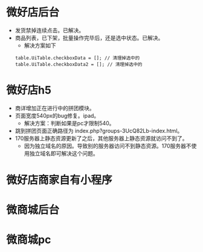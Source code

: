 # 微好店后台
* 发货禁掉连续点击。已解决。
* 商品列表，已下架，批量操作完毕后，还是选中状态。已解决。
    - 解决方案如下
    ```
    table.UiTable.checkboxData = []; // 清理掉选中的
    table.UiTable.checkboxData2 = []; // 清理掉选中的
    ```

# 微好店h5
* 商详增加正在进行中的拼团模块。
* 页面宽度540px的bug修复。ipad。
    - 解决方案：判断如果是pc才限制540。
* 跳到拼团页面正确路径为 index.php?groups-3UcQ82Lb-index.html。
* 170服务器上静态资源更新了之后，其他服务器上静态资源就访问不到了。
    - 因为独立域名的原因。导致别的服务器访问不到静态资源。170服务器不使用独立域名即可解决这个问题。

# 微好店商家自有小程序

# 微商城后台

# 微商城pc
